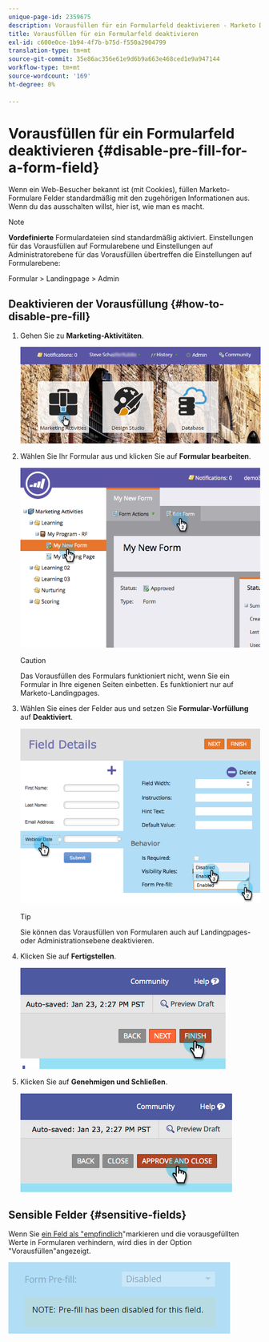 ```yaml
---
unique-page-id: 2359675
description: Vorausfüllen für ein Formularfeld deaktivieren - Marketo Dokumente - Produktdokumentation
title: Vorausfüllen für ein Formularfeld deaktivieren
exl-id: c600e0ce-1b94-4f7b-b75d-f550a2904799
translation-type: tm+mt
source-git-commit: 35e86ac356e61e9d6b9a663e468ced1e9a947144
workflow-type: tm+mt
source-wordcount: '169'
ht-degree: 0%

---
```


# Vorausfüllen für ein Formularfeld deaktivieren {#disable-pre-fill-for-a-form-field}

Wenn ein Web-Besucher bekannt ist (mit Cookies), füllen Marketo-Formulare Felder standardmäßig mit den zugehörigen Informationen aus. Wenn du das ausschalten willst, hier ist, wie man es macht.

>[!NOTE]
>
>**Vordefinierte** Formulardateien sind standardmäßig aktiviert. Einstellungen für das Vorausfüllen auf Formularebene und Einstellungen auf Administratorebene für das Vorausfüllen übertreffen die Einstellungen auf Formularebene:
>
>Formular > Landingpage > Admin

## Deaktivieren der Vorausfüllung {#how-to-disable-pre-fill}

1. Gehen Sie zu **Marketing-Aktivitäten**.

   ![](assets/login-marketing-activities-7.png)

1. Wählen Sie Ihr Formular aus und klicken Sie auf **Formular bearbeiten**.

   ![](assets/image2014-9-15-14-3a26-3a46.png)

   >[!CAUTION]
   >
   >Das Vorausfüllen des Formulars funktioniert nicht, wenn Sie ein Formular in Ihre eigenen Seiten einbetten. Es funktioniert nur auf Marketo-Landingpages.

1. Wählen Sie eines der Felder aus und setzen Sie **Formular-Vorfüllung** auf **Deaktiviert**.

   ![](assets/image2014-9-15-14-3a26-3a54.png)

   >[!TIP]
   >
   >Sie können das Vorausfüllen von Formularen auch auf Landingpages- oder Administrationsebene deaktivieren.

1. Klicken Sie auf **Fertigstellen**.

   ![](assets/image2014-9-15-14-3a27-3a1.png)

1. Klicken Sie auf **Genehmigen und Schließen**.

   ![](assets/image2014-9-15-14-3a27-3a6.png)

## Sensible Felder {#sensitive-fields}

Wenn Sie [ein Feld als &quot;empfindlich](/help/marketo/product-docs/administration/field-management/mark-a-field-as-sensitive.md)&quot;markieren und die vorausgefüllten Werte in Formularen verhindern, wird dies in der Option &quot;Vorausfüllen&quot;angezeigt.

![](assets/disable-pre-fill.png)